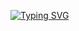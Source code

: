 
[![Typing SVG](https://readme-typing-svg.herokuapp.com?font=Inconsolata&size=35&pause=1000&color=FFFFFF&center=true&vCenter=true&random=false&width=1000&height=100&lines=My+name+is+Mullexs;I'm+19+years+old;I'm+from+Brasil)](https://git.io/typing-svg)
